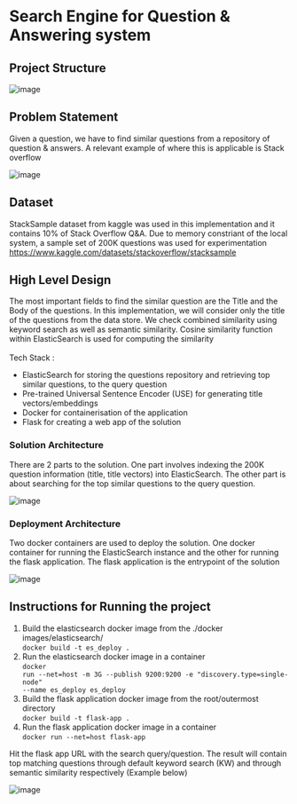 # Search Engine for Question & Answering system
## Project Structure
![image](https://user-images.githubusercontent.com/89654615/201868784-49765b44-894f-415c-a9b9-0d48d11faf08.png)

## Problem Statement
Given a question, we have to find similar questions from a repository of question & answers. A relevant example of where this is applicable is Stack overflow

![image](https://user-images.githubusercontent.com/89654615/201689740-9fe362ff-282b-4f08-a09e-ba355f3f4b87.png)

## Dataset
StackSample dataset from kaggle was used in this implementation and it contains 10% of Stack Overflow Q&A. Due to memory constriant of the local system, a sample set of 200K questions was used for experimentation
https://www.kaggle.com/datasets/stackoverflow/stacksample



## High Level Design
The most important fields to find the similar question are the Title and the Body of the questions. In this implementation, we will consider only the title of the questions from the data store. We check combined similarity using keyword search as well as semantic similarity. Cosine similarity function within ElasticSearch is used for computing the similarity<br/>  
Tech Stack :
  - ElasticSearch for storing the questions repository and retrieving top similar questions, to the query question
  - Pre-trained Universal Sentence Encoder (USE) for generating title vectors/embeddings
  - Docker for containerisation of the application  
  - Flask for creating a web app of the solution

### Solution Architecture 
There are 2 parts to the solution. One part involves indexing the 200K question information (title, title vectors) into ElasticSearch. The other part is about searching for the top similar questions to the query question.

![image](https://user-images.githubusercontent.com/89654615/201850777-d8902ceb-2b1a-4adf-b59c-eae291019ceb.png)

### Deployment Architecture 

Two docker containers are used to deploy the solution. One docker container for running the ElasticSearch instance and the other for running the flask application. The flask application is the entrypoint of the solution

![image](https://user-images.githubusercontent.com/89654615/201852392-876c1cd9-d147-430b-98ea-aa95321f3dba.png)

## Instructions for Running the project
1. Build the elasticsearch docker image from the ./docker images/elasticsearch/ </br>
 <code>docker build -t es_deploy . </code>
2. Run the elasticsearch docker image in a container </br>
 <code>docker run --net=host -m 3G --publish 9200:9200 -e "discovery.type=single-node" --name es_deploy es_deploy </code>
3. Build the flask application docker image from the root/outermost directory </br> 
<code>docker build -t flask-app . </code>
4. Run the flask application docker image in a container </br> 
<code>docker run --net=host flask-app</code>

Hit the flask app URL with the search query/question. The result will contain top matching questions through default keyword search (KW) and through semantic similarity respectively (Example below)

![image](https://user-images.githubusercontent.com/89654615/201875300-6453952c-a384-4345-bf79-90beec3efce4.png)



